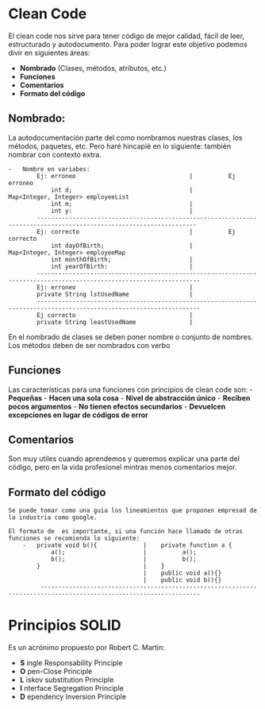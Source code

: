 # Clean Code
El clean code nos sirve para tener código de mejor calidad, fácil de leer, estructurado y autodocumento.
Para poder lograr este objetivo podemos divir en siguientes áreas:
- **Nombrado** (Clases, métodos, atributos, etc.)
- **Funciones**
- **Comentarios**
- **Formato del código**



## Nombrado:
La autodocumentación parte del como nombramos nuestras clases, los métodos, paquetes, etc. Pero haré hincapié en lo siguiente:
también nombrar con contexto extra.

    -   Nombre en variabes:                             
            Ej: erroneo                                |          Ej erroneo
                int d;                                 |          Map<Integer, Integer> employeeList 
                int m;                                 |                 
                int y:                                 |                     
            ------------------------------------------------------------------------------------------------------------------- 
            Ej: correcto                               |          Ej correcto               
                int dayOfBirth;                        |          Map<Integer, Integer> employeeMap                       
                int monthOfBirth;                      |                                                             
                int yearOfBirth:                       |                                                 
            --------------------------------------------------------------------------------------------------------------------
            Ej: erroneo                                | 
            private String lstUsedName                 |   
            --------------------------------------------------------------------------------------------------------------------   
            Ej correcto                                | 
            private String leastUsedName               | 

En el nombrado de clases se deben poner nombre o conjunto de nombres.
Los métodos deben de ser nombrados con verbo

## Funciones
Las características para una funciones con principios de clean code son:
    - **Pequeñas**
    - **Hacen una sola cosa**
    - **Nivel de abstracción único**
    - **Reciben pocos argumentos**
    - **No tienen efectos secundarios**
    - **Devuelcen excepciones en lugar de códigos de error**

## Comentarios
Son muy utiles cuando aprendemos y queremos explicar una parte del código, pero en la vida profesionel mintras menos comentarios mejor.

## Formato del código
    Se puede tomar como una guia los lineamientos que proponen empresad de la industria como google.

    El formato de  es importante, si una función hace llamado de otras funciones se recomienda lo siguiente:
        -   private void b(){             |    private function a {        
                a();                      |          a();
                b();                      |          b(); 
            }                             |    }             
                                          |    public void a(){}
                                          |    public void b(){}            
             ------------------------------------------------------------------------------------------------------------------- 


# Principios SOLID
Es un acrónimo propuesto por Robert C. Martin:
- **S** ingle Responsability Principle
- **O** pen-Close Principle
- **L** iskov substitution Principle
- **I** nterface Segregation Principle
- **D** ependency Inversion Principle